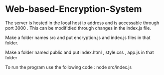 # Web-based-Encryption-System

The server is hosted in the local host ip address and is accessable through port 3000 . This can be modifidied through changes in the index.js file.

Make a folder names src and put encryption.js and index.js files in that folder. 

Make a folder named public and put index.html , style.css , app.js in that folder

To run the program use the following code : node src/index.js
